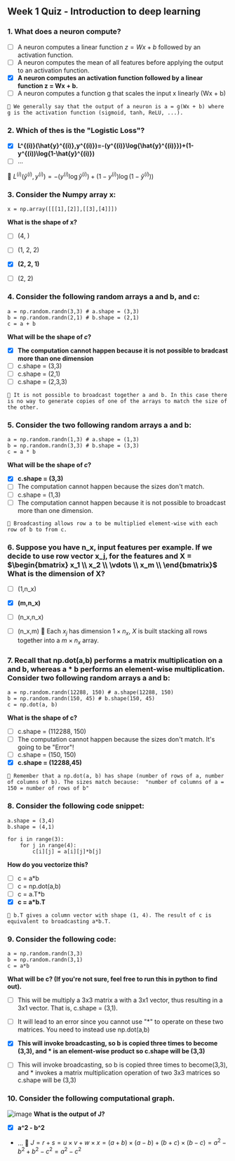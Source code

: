 ## Week 1 Quiz - Introduction to deep learning

### 1. What does a neuron compute?
- [ ] A neuron computes a linear function $z = Wx + b$ followed by an activation function.
- [ ] A neuron computes the mean of all features before applying the output to an activation function.
- [x] **A neuron computes an activation function followed by a linear function z = Wx + b.**
- [ ] A neuron computes a function g that scales the input x linearly (Wx + b)
```
📌 We generally say that the output of a neuron is a = g(Wx + b) where g is the activation function (sigmoid, tanh, ReLU, ...).
```

### 2. Which of thes is the "Logistic Loss"?
- [x] **L^{(i)}(\hat{y}^{(i)},y^{(i)})=-(y^{(i)}\log{\hat{y}^{(i)}})+(1-y^{(i))\log{1-\hat{y}^{(i)})**
- [ ] ...

📌 $L^{(i)}(\hat{y}^{(i)},y^{(i)})=-(y^{(i)} \log{ \hat{y}^{(i)} }) + (1-y^{(i)})\log{(1-\hat{y}^{(i)})})$


### 3. Consider the Numpy array x:
```
x = np.array([[[1],[2]],[[3],[4]]])
```
**What is the shape of x?**
- [ ] (4, )
- [ ] (1, 2, 2)
- [x] **(2, 2, 1)**
- [ ] (2, 2)


### 4. Consider the following random arrays a and b, and c:
```
a = np.random.randn(3,3) # a.shape = (3,3)
b = np.random.randn(2,1) # b.shape = (2,1)
c = a + b
```
**What will be the shape of $c$?**
- [x] **The computation cannot happen because it is not possible to bradcast more than one dimension**
- [ ] c.shape = (3,3)
- [ ] c.shape = (2,1)
- [ ] c.shape = (2,3,3)
```
📌 It is not possible to broadcast together a and b. In this case there is no way to generate copies of one of the arrays to match the size of the other.
```


### 5. Consider the two following random arrays a and b:
```
a = np.random.randn(1,3) # a.shape = (1,3)
b = np.random.randn(3,3) # b.shape = (3,3)
c = a * b
```
**What will be the shape of $c$?**
- [x] **c.shape = (3,3)**
- [ ] The computation cannot happen because the sizes don't match.
- [ ] c.shape = (1,3)
- [ ] The computation cannot happen because it is not possible to broadcast more than one dimension.
```
📌 Broadcasting allows row a to be multiplied element-wise with each row of b to from c.
```


### 6. Suppose you have n_x, input features per example. If we decide to use row vector x_j, for the features and X = $\begin{bmatrix} x_1 \\ x_2 \\ \vdots \\ x_m \\ \end{bmatrix}$ What is the dimension of X?
- [ ] (1,n_x)
- [x] **(m,n_x)**
- [ ] (n_x,n_x)
- [ ] (n_x,m)
📌 Each $x_j$ has dimension $1 \times n_x$, $X$ is built stacking all rows together into a $m \times n_x$ array.


### 7. Recall that np.dot(a,b) performs a matrix multiplication on a and b, whereas a * b performs an element-wise multiplication. Consider two following random arrays a and b:
```
a = np.random.randn(12288, 150) # a.shape(12288, 150)
b = np.random.randn(150, 45) # b.shape(150, 45)
c = np.dot(a, b)
```
**What is the shape of c?**
- [ ] c.shape = (112288, 150)
- [ ] The computation cannot happen because the sizes don't match. It's going to be "Error"!
- [ ] c.shape = (150, 150)
- [x] **c.shape = (12288,45)**
```
📌 Remember that a np.dot(a, b) has shape (number of rows of a, number of columns of b). The sizes match because:  "number of columns of a = 150 = number of rows of b"
```


### 8. Consider the following code snippet:
```
a.shape = (3,4)
b.shape = (4,1)
```
```
for i in range(3):
    for j in range(4):
        c[i][j] = a[i][j]*b[j]
```
**How do you vectorize this?**
- [ ] c = a*b
- [ ] c = np.dot(a,b)
- [ ] c = a.T*b
- [x] **c = a*b.T**
```
📌 b.T gives a column vector with shape (1, 4). The result of c is equivalent to broadcasting a*b.T.
```


### 9. Consider the following code:
```
a = np.random.randn(3,3)
b = np.random.randn(3,1)
c = a*b
```
**What will be c? (If you're not sure, feel free to run this in python to find out).**
- [ ] This will be multiply a 3x3 matrix a with a 3x1 vector, thus resulting in a 3x1 vector. That is, c.shape = (3,1).
- [ ] It will lead to an error since you cannot use "*" to operate on these two matrices. You need to instead use np.dot(a,b)
- [x] **This will invoke broadcasting, so b is copied three times to become (3,3), and * is an element-wise product so c.shape will be (3,3)**
- [ ] This will invoke broadcasting, so b is copied three times to become(3,3), and * invokes a matrix multiplication operation of two 3x3 matrices so c.shape will be (3,3)


### 10. Consider the following computational graph.
![image](https://user-images.githubusercontent.com/55765292/174533750-d174feff-815d-47c8-92b8-73d97add1f18.png)
**What is the output of J?**
- [x] **a^2 - b^2**
- ...
📌 $J=r+s=u \times v+w \times x=(a+b) \times (a-b)+(b+c) \times (b-c)=a^2-b^2+b^2-c^2=a^2-c^2$
